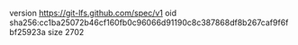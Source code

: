 version https://git-lfs.github.com/spec/v1
oid sha256:cc1ba25072b46cf160fb0c96066d91190c8c387868df8b267caf9f6fbf25923a
size 2702
